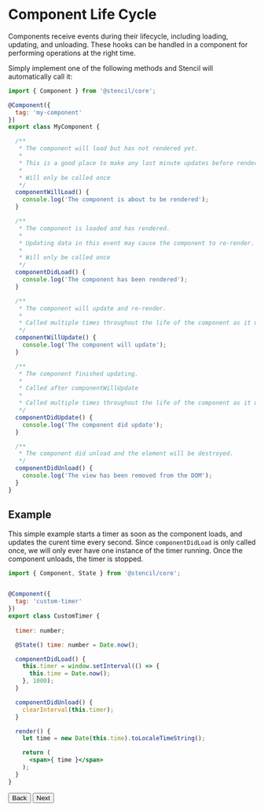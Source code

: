 # Component Life Cycle

Components receive events during their lifecycle, including loading, updating, and unloading. These hooks can be handled in a component for performing operations at the right time.

Simply implement one of the following methods and Stencil will automatically call it:

```jsx
import { Component } from '@stencil/core';

@Component({
  tag: 'my-component'
})
export class MyComponent {

  /**
   * The component will load but has not rendered yet.
   * 
   * This is a good place to make any last minute updates before rendering.
   * 
   * Will only be called once 
   */
  componentWillLoad() {
    console.log('The component is about to be rendered');
  }

  /**
   * The component is loaded and has rendered.
   * 
   * Updating data in this event may cause the component to re-render.
   * 
   * Will only be called once
   */
  componentDidLoad() {
    console.log('The component has been rendered');
  }

  /**
   * The component will update and re-render.
   *
   * Called multiple times throughout the life of the component as it updates.
   */
  componentWillUpdate() {
    console.log('The component will update');
  }

  /**
   * The component finished updating.
   *
   * Called after componentWillUpdate
   * 
   * Called multiple times throughout the life of the component as it updates.
   */
  componentDidUpdate() {
    console.log('The component did update');
  }

  /**
   * The component did unload and the element will be destroyed.
   */
  componentDidUnload() {
    console.log('The view has been removed from the DOM');
  }
}
```

## Example

This simple example starts a timer as soon as the component loads, and updates the curent time every second. Since `componentDidLoad` is only called once, we will only ever have one instance of the timer running. Once the component unloads, the timer is stopped.

```jsx
import { Component, State } from '@stencil/core';


@Component({
  tag: 'custom-timer'
})
export class CustomTimer {
  
  timer: number;

  @State() time: number = Date.now();

  componentDidLoad() {
    this.timer = window.setInterval(() => {
      this.time = Date.now();
    }, 1000);
  }

  componentDidUnload() {
    clearInterval(this.timer);
  }

  render() {
    let time = new Date(this.time).toLocaleTimeString();

    return (
      <span>{ time }</span>
    );
  }
}
```

<stencil-route-link url="/docs/events" router="#router" custom="true">
  <button class="pull-left btn btn--secondary">
    Back
  </button>
</stencil-route-link>

<stencil-route-link url="/docs/forms" custom="true">
  <button class="pull-right btn btn--primary">
    Next
  </button>
</stencil-route-link>
